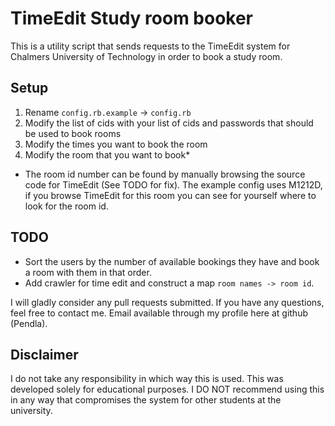 # TimeEdit Study room booker
This is a utility script that sends requests to the TimeEdit system for Chalmers University of Technology in order to book a study room.

## Setup
1. Rename `config.rb.example` -> `config.rb`
2. Modify the list of cids with your list of cids and passwords that should be used to book rooms
3. Modify the times you want to book the room
4. Modify the room that you want to book*

* The room id number can be found by manually browsing the source code for TimeEdit (See TODO for fix). The example config uses M1212D, if you browse TimeEdit for this room you can see for yourself where to look for the room id.

## TODO
* Sort the users by the number of available bookings they have and book a room with them in that order.
* Add crawler for time edit and construct a map `room names -> room id`.

I will gladly consider any pull requests submitted. If you have any questions, feel free to contact me. Email available through my profile here at github (Pendla).

## Disclaimer
I do not take any responsibility in which way this is used. This was developed solely for educational purposes. I DO NOT recommend using
this in any way that compromises the system for other students at the university.
